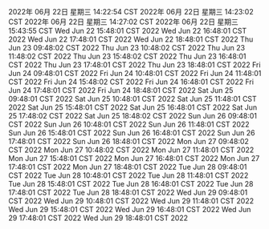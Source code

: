 2022年 06月 22日 星期三 14:22:54 CST
2022年 06月 22日 星期三 14:23:02 CST
2022年 06月 22日 星期三 14:27:02 CST
2022年 06月 22日 星期三 15:43:55 CST
Wed Jun 22 15:48:01 CST 2022
Wed Jun 22 16:48:01 CST 2022
Wed Jun 22 17:48:01 CST 2022
Wed Jun 22 18:48:01 CST 2022
Thu Jun 23 09:48:02 CST 2022
Thu Jun 23 10:48:02 CST 2022
Thu Jun 23 11:48:02 CST 2022
Thu Jun 23 15:48:02 CST 2022
Thu Jun 23 16:48:01 CST 2022
Thu Jun 23 17:48:01 CST 2022
Thu Jun 23 18:48:01 CST 2022
Fri Jun 24 09:48:01 CST 2022
Fri Jun 24 10:48:01 CST 2022
Fri Jun 24 11:48:01 CST 2022
Fri Jun 24 15:48:02 CST 2022
Fri Jun 24 16:48:01 CST 2022
Fri Jun 24 17:48:01 CST 2022
Fri Jun 24 18:48:01 CST 2022
Sat Jun 25 09:48:01 CST 2022
Sat Jun 25 10:48:01 CST 2022
Sat Jun 25 11:48:01 CST 2022
Sat Jun 25 15:48:01 CST 2022
Sat Jun 25 16:48:01 CST 2022
Sat Jun 25 17:48:02 CST 2022
Sat Jun 25 18:48:02 CST 2022
Sun Jun 26 09:48:01 CST 2022
Sun Jun 26 10:48:01 CST 2022
Sun Jun 26 11:48:01 CST 2022
Sun Jun 26 15:48:01 CST 2022
Sun Jun 26 16:48:01 CST 2022
Sun Jun 26 17:48:01 CST 2022
Sun Jun 26 18:48:01 CST 2022
Mon Jun 27 09:48:02 CST 2022
Mon Jun 27 10:48:02 CST 2022
Mon Jun 27 11:48:01 CST 2022
Mon Jun 27 15:48:01 CST 2022
Mon Jun 27 16:48:01 CST 2022
Mon Jun 27 17:48:01 CST 2022
Mon Jun 27 18:48:01 CST 2022
Tue Jun 28 09:48:01 CST 2022
Tue Jun 28 10:48:01 CST 2022
Tue Jun 28 11:48:01 CST 2022
Tue Jun 28 15:48:01 CST 2022
Tue Jun 28 16:48:01 CST 2022
Tue Jun 28 17:48:01 CST 2022
Tue Jun 28 18:48:01 CST 2022
Wed Jun 29 09:48:01 CST 2022
Wed Jun 29 10:48:01 CST 2022
Wed Jun 29 11:48:01 CST 2022
Wed Jun 29 15:48:01 CST 2022
Wed Jun 29 16:48:01 CST 2022
Wed Jun 29 17:48:01 CST 2022
Wed Jun 29 18:48:01 CST 2022
